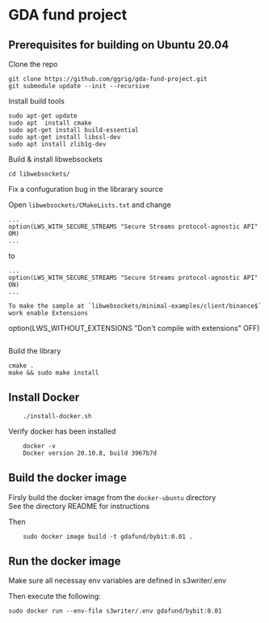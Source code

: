 # GDA fund project

## Prerequisites for building on Ubuntu 20.04

Clone the repo
```
git clone https://github.com/ggrig/gda-fund-project.git
git submodule update --init --recursive
```

Install build tools
```
sudo apt-get update
sudo apt  install cmake
sudo apt-get install build-essential
sudo apt-get install libssl-dev
sudo apt install zlib1g-dev
```

Build & install libwebsockets

```
cd libwebsockets/
```
Fix a confuguration bug in the librarary source

Open `libwebsockets/CMakeLists.txt` and change
```
...
option(LWS_WITH_SECURE_STREAMS "Secure Streams protocol-agnostic API" OM)
...
```
to
```
...
option(LWS_WITH_SECURE_STREAMS "Secure Streams protocol-agnostic API" ON)
...

To make the sample at `libwebsockets/minimal-examples/client/binance$` work enable Extensions
```
option(LWS_WITHOUT_EXTENSIONS "Don't compile with extensions" OFF)
```

```
Build the library
```
cmake .
make && sudo make install
```
## Install Docker
```
    ./install-docker.sh
```
Verify docker has been installed
```
    docker -v
    Docker version 20.10.8, build 3967b7d
```
## Build the docker image  
Firsly build the docker image from the `docker-ubuntu` directory  
See the directory README for instructions  

Then
```
    sudo docker image build -t gdafund/bybit:0.01 .
```
## Run the docker image

Make sure all necessay env variables are defined in s3writer/.env  
  
Then execute the following:  
```
sudo docker run --env-file s3writer/.env gdafund/bybit:0.01
```


